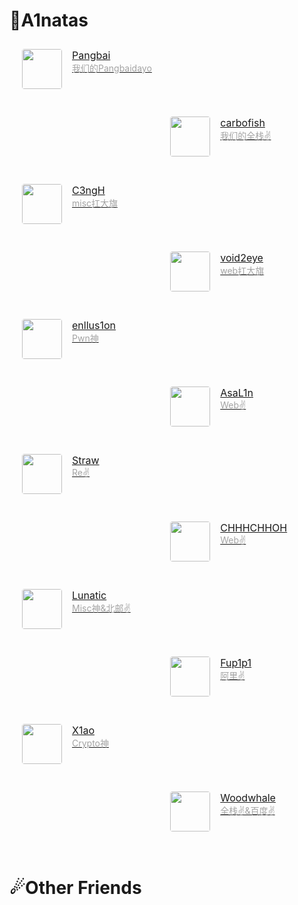 # 🌌A1natas

<div class="post-body">
    <div id="links">
       <style>
          .links-content{
          margin-top:1rem;
          }
          .link-navigation::after {
          content: " ";
          display: block;
          clear: both;
          }
          .card {
          width: 45%;
          font-size: 1rem;
          padding: 10px 20px;
          border-radius: 4px;
          transition-duration: 0.15s;
          margin-bottom: 1.5rem!important;
          display:flex;
          }
          .card:nth-child(odd) {
          float: left;
          }
          .card:nth-child(even) {
          float: right;
          }
          .card:hover {
          transform: scale(1.1);
          box-shadow: 0 2px 6px 0 rgba(0, 0, 0, 0.12), 0 0 6px 0 rgba(0, 0, 0, 0.04);
          }
          .card a {
          font-style: normal;
          border:none;
          }
          .card .ava {
          font-style: normal;
          width: 4rem!important;
          height: 4rem!important;
          margin:0!important;
          margin-right: 1em!important;
          border-radius:4px;
          }
          .card .card-header {
          font-style: normal;
          overflow: hidden;
          width: 100%;
          }
          .card .card-header a {
          font-style: normal;
          color: #36add4;
          font-weight: bold;
          text-decoration: none;
          }
          .card .card-header a:hover {
          font-style: normal;
          color: #41d4d9;
          text-decoration: none;
          }
          .card .card-header .info {
          font-style: normal;
          color:#a3a3a3;
          font-size:14px;
          min-width: 0;
          overflow: hidden;
          white-space: nowrap;
          }
          .card .card-header > div:first-child {
          font-style: normal; /* 确保名称部分不是斜体 */
          }
       </style>
       <div class="links-content">
          <div class="link-navigation">
            <a class="card" target="_blank" href="https://pangbai.work/" rel="noopener">
                <img class="ava" src="http://pangbai.work/images/avatar.jpg">
                <div class="card-header">
                    <div>Pangbai</div>
                    <div class="info">我们的Pangbaidayo</div>
                </div>
            </a>
            <a class="card" target="_blank" rel="noopener" href="https://carbo.ink">
                <img class="ava" src="https://s2.loli.net/2024/10/20/AJDMV9xzFufZWp1.jpg">
                <div class="card-header">
                    <div>carbofish</div>
                    <div class="info">我们的全栈✌</div>
                </div>
            </a>
            <a class="card" target="_blank" rel="noopener" href="https://c3ngh.top">
                <img class="ava" src="https://c3ngh-blog.oss-cn-hangzhou.aliyuncs.com/img/C3ngH.jpg">
                <div class="card-header">
                    <div>C3ngH</div>
                    <div class="info">misc扛大旗</div>
                </div>
            </a>
            <a class="card" target="_blank" rel="noopener" href="https://void2eye.fun/">
                <img class="ava" src="https://void2eye.fun/img/808.png">
                <div class="card-header">
                    <div>void2eye</div>
                    <div class="info">web扛大旗</div>
                </div>
            </a>
            <a class="card" target="_blank" rel="noopener" href="https://enllus1on.github.io/">
                <img class="ava" src="https://enllus1on.github.io/images/kano.jpg">
                <div class="card-header">
                    <div>enllus1on</div>
                    <div class="info">Pwn神</div>
                </div>
            </a>
            <a class="card" target="_blank" rel="noopener" href="https://asal1n.github.io/">
                <img class="ava" src="https://asal1n.github.io/img/head.jpg">
                <div class="card-header">
                    <div>AsaL1n</div>
                    <div class="info">Web✌</div>
                </div>
            </a>
            <a class="card" target="_blank" rel="noopener" href="https://straw-233.github.io/">
                <img class="ava" src="https://straw-233.github.io/avatar/meinasi.png">
                <div class="card-header">
                    <div>Straw</div>
                    <div class="info">Re✌</div>
                </div>
            </a>
            <a class="card" target="_blank" rel="noopener" href="http://www.chhhchhoh.cn/">
                <img class="ava" src="https://s2.loli.net/2024/10/20/9EXmLyYuU6b5tVh.png">
                <div class="card-header">
                    <div>CHHHCHHOH</div>
                    <div class="info">Web✌</div>
                </div>
            </a>
            <a class="card" target="_blank" rel="noopener" href="https://goodlunatic.github.io/">
                <img class="ava" src="https://goodlunatic.github.io/favicon.ico">
                <div class="card-header">
                    <div>Lunatic</div>
                    <div class="info">Misc神&北邮✌</div>
                </div>
            </a>
            <a class="card" target="_blank" rel="noopener" href="https://www.fup1p1.cn/">
                <img class="ava" src="https://www.fup1p1.cn/upload/2023/08/header.jpg">
                <div class="card-header">
                    <div>Fup1p1</div>
                    <div class="info">阿里✌</div>
                </div>
            </a>
            <a class="card" target="_blank" rel="noopener" href="https://www.x1aoblog.top/">
                <img class="ava" src="http://www.x1aoblog.top/upload/mmexport1681277516546.png">
                <div class="card-header">
                    <div>X1ao</div>
                    <div class="info">Crypto神</div>
                </div>
            </a>
            <a class="card" target="_blank" rel="noopener" href="https://www.woodwhale.top">
                <img class="ava" src="https://www.woodwhale.top/woodwhale.png">
                <div class="card-header">
                    <div>Woodwhale</div>
                    <div class="info">全栈✌&百度✌</div>
                </div>
            </a>
          </div>
       </div>
    </div>
 </div>



# ☄Other Friends

